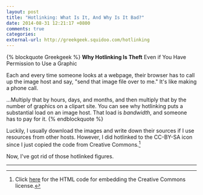 ```yaml
---
layout: post
title: "Hotlinking: What Is It, And Why Is It Bad?"
date: 2014-08-31 12:21:17 +0800
comments: true
categories: 
external-url: http://greekgeek.squidoo.com/hotlinking
---
```


{% blockquote Greekgeek %}
<strong>Why Hotlinking Is Theft</strong>
Even if You Have Permission to Use a Graphic

Each and every time someone looks at a webpage, their browser has to call up the image host and say, "send that image file over to me." It's like making a phone call.

...Multiply that by hours, days, and months, and then multiply that by the number of graphics on a clipart site. You can see why hotlinking puts a substantial load on an image host. That load is <em>bandwidth</em>, and someone has to pay for it.
{% endblockquote %}

Luckily, I usually download the images and write down their sources if
I use resources from other hosts.  However, I did hotlinked to the
CC-BY-SA icon since I just copied the code from Creative Commons.[^1]

Now, I've got rid of those hotlinked figures.

---
[^1]:
    Click [here] for the HTML code for embedding the Creative Commons
    license.

[here]: https://creativecommons.org/choose/results-one?license_code=by-sa&amp;jurisdiction=&amp;version=4.0&amp;lang=en
